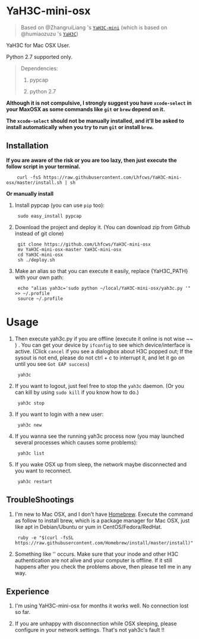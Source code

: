 YaH3C-mini-osx
==========

> Based on @ZhangruiLiang 's [`YaH3C-mini`](https://github.com/ZhanruiLiang/YaH3C-mini) (which is based on @humiaozuzu 's [`YaH3C`](https://github.com/humiaozuzu/YaH3C))

YaH3C for Mac OSX User.

Python 2.7 supported only.

> Dependencies:
>
>   1. pypcap
>
>   2. python 2.7 

**Although it is not compulsive, I strongly suggest you have `xcode-select` in your MaxOSX as some commands like `git` or `brew` depend on it.**

**The `xcode-select` should not be manually installed, and it'll be asked to install automatically when you try to run `git` or install `brew`.**

## Installation

**If you are aware of the risk or you are too lazy, then just execute the follow script in your terminal.**

        curl -fsS https://raw.githubusercontent.com/Lhfcws/YaH3C-mini-osx/master/install.sh | sh

**Or manually install**

1. Install pypcap (you can use `pip` too):

		sudo easy_install pypcap

2. Download the project and deploy it. (You can download zip from Github instead of git clone)

        git clone https://github.com/Lhfcws/YaH3C-mini-osx
        mv YaH3C-mini-osx-master YaH3C-mini-osx
        cd YaH3C-mini-osx
        sh ./deploy.sh

3. Make an alias so that you can execute it easily, replace {YaH3C_PATH} with your own path:

        echo "alias yah3c='sudo python ~/local/YaH3C-mini-osx/yah3c.py '" >> ~/.profile
        source ~/.profile

# Usage

1. Then execute yah3c.py if you are offline (execute it online is not wise ~~ ) . You can get your device by `ifconfig` to see which device/interface is active. (Click `cancel` if you see a dialogbox about H3C popped out; If the sysout is not end, please do not ctrl + c to interrupt it, and let it go on until you see `Got EAP success`)

		yah3c

2. If you want to logout, just feel free to stop the `yah3c` daemon. (Or you can kill by using `sudo kill` if you know how to do.)

		yah3c stop

3. If you want to login with a new user:

        yah3c new

4. If you wanna see the running yah3c process now (you may launched several processes which causes some problems):

        yah3c list

5. If you wake OSX up from sleep, the network maybe disconnected and you want to reconnect.

        yah3c restart
		

## TroubleShootings

1. I'm new to Mac OSX, and I don't have [Homebrew](http://brew.sh). Execute the command as follow to install brew, which is a package manager for Mac OSX, just like apt in Debian/Ubuntu or yum in CentOS/Fedora/RedHat.

		ruby -e "$(curl -fsSL https://raw.githubusercontent.com/Homebrew/install/master/install)"

2. Something like '<!DOCTYPE html>' occurs. Make sure that your inode and other H3C authentication are not alive and your computer is offline. If it still happens after you check the problems above, then please tell me in any way.


## Experience

1. I'm using YaH3C-mini-osx for months it works well. No connection lost so far.

2. If you are unhappy with disconnection while OSX sleeping, please configure in your network settings. That's not yah3c's fault !!
